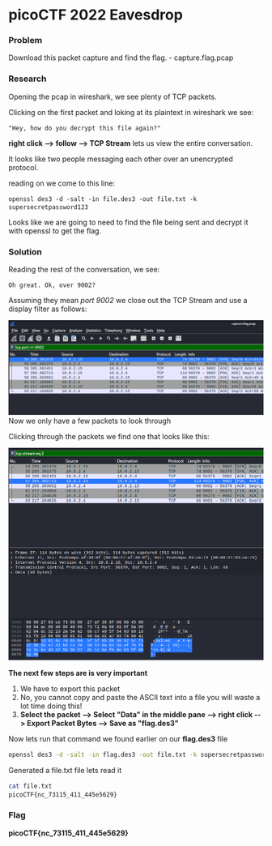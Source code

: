 # picoCTF 2022 Eavesdrop
### Problem ###
Download this packet capture and find the flag.
	- capture.flag.pcap

### Research ###
Opening the pcap in wireshark, we see plenty of TCP packets.

Clicking on the first packet and loking at its plaintext in wireshark we see:
``````
"Hey, how do you decrypt this file again?"
``````
**right click --> follow --> TCP Stream** lets us view the entire conversation. 

It looks like two people messaging each other over an unencrypted protocol. 

reading on we come to this line:

``````
openssl des3 -d -salt -in file.des3 -out file.txt -k supersecretpassword123
``````
Looks like we are going to need to find the file being sent and decrypt it with openssl to get the flag. 

### Solution ###
Reading the rest of the conversation, we see:

``````
Oh great. Ok, over 9002?
``````

Assuming they mean _port 9002_ we close out the TCP Stream and use a display filter as follows:

![alt text](../images/eavesDrop_DisplayFilter.png)
Now we only have a few packets to look through

Clicking through the packets we find one that looks like this: 

![alt text](../images/eavesDrop_FoundSalted.png)


**The next few steps are is very important**

1. We have to export this packet
2. No, you cannot copy and paste the ASCII text into a file you will waste a lot time doing this!
3. **Select the packet --> Select "Data" in the middle pane --> right click --> Export Packet Bytes --> Save as "flag.des3"**

Now lets run that command we found earlier on our **flag.des3** file 

``````bash
openssl des3 -d -salt -in flag.des3 -out file.txt -k supersecretpassword123
``````

Generated a file.txt file lets read it

``````bash
cat file.txt 
picoCTF{nc_73115_411_445e5629}
``````

### Flag ###
**picoCTF{nc_73115_411_445e5629}**


